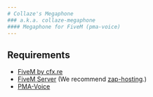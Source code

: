 ```yaml
---
# Collaze's Megaphone
### a.k.a. collaze-megaphone
#### Megaphone for FiveM (pma-voice)
---
```


## Requirements
- [FiveM by cfx.re](https://fivem.net/)
- [FiveM Server](https://docs.fivem.net/docs/server-manual/setting-up-a-server/) (We recommend [zap-hosting](https://zap-hosting.com/en/).)
- [PMA-Voice](https://github.com/AvarianKnight/pma-voice/)
